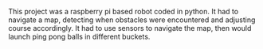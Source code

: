 This project was a raspberry pi based robot coded in python. It had to navigate a map, detecting when obstacles were encountered and adjusting course accordingly. It had to use sensors to navigate the map, then would launch ping pong balls in different buckets.
